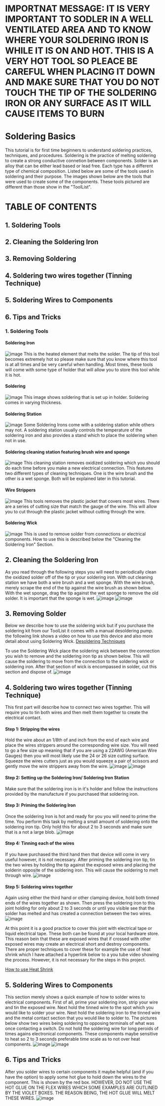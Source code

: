 # IMPORTNAT MESSAGE: IT IS VERY IMPORTANT TO SODLER IN A WELL VENTILATED AREA AND TO KNOW WHERE YOUR SOLDERING IRON IS WHILE IT IS ON AND HOT. THIS IS A VERY HOT TOOL SO PLEACE BE CAREFUL WHEN PLACING IT DOWN AND MAKE SURE THAT YOU DO NOT TOUCH THE TIP OF THE SOLDERING IRON OR ANY SURFACE AS IT WILL CAUSE ITEMS TO BURN

# Soldering Basics
This tutorial is for first time beginners to understand soldering practices, techniques, and procedures. Soldering is the practice
of melting soldering to create a strong conductive connetion between components. Solder is an alloy that can be either lead based or
lead free. Each type has a different type of chemical composition. Listed below are some of the tools used in soldering and their
purpose. The images shown below are the tools that were used to create some of the components. These tools pictured are different than those show in the "ToolList". 

# TABLE OF CONTENTS
## 1. Soldering Tools
## 2. Cleaning the Soldering Iron
## 3. Removing Soldering
## 4. Soldering two wires together (Tinning Technique)
## 5. Soldering Wires to Components
## 6. Tips and Tricks

### 1. Soldering Tools

#### Soldering Iron
![image](Developmental_Folder/Soldering_Iron.jpg)
This is the heated element that melts the solder. The tip of this tool becomes extremely hot so please make sure that you know where this tool is at all times and be very careful when handling. Most times, these tools will come with some type of holder that will allow you to 
store this tool while it is hot. 

#### Soldering
![image](Developmental_Folder/Solder.JPG)
This image shows soldering that is set up in holder. Soldering comes in varying thickness.

#### Soldering Station
![image](Developmental_Folder/Soldering_Station.JPG)
Some Soldering Irons come with a soldering station while others may not. A soldering station usually controls the temperature of the soldering iron and also provides a stand which to place the soldering when not in use.

#### Soldering cleaning station featuring brush wire and sponge
![image](Developmental_Folder/Cleaning_Station.JPG)
This cleaning station removes oxidized soldering which you should do each time before you make a new electrical connection. This features two different types of cleaning techniques. One is the wire brush and the other is a wet sponge. Both will be explained later in this tutorial.

#### Wire Strippers
![image](Developmental_Folder/Wire_Strippers.jpg)
This tools removes the plastic jacket that covers most wires. There are a series of cutting size that match the gauge of the wire. This will allow you to cut through the plastic jacket without cutting through the wire. 

#### Soldering Wick
![image](Developmental_Folder/Solder_Wick.JPG)
This is used to remove solder from connections or electrical components. How to use this is described below the "Cleaning the Soldering Iron" Section. 

## 2. Cleaning the Soldering Iron
As you read through the following steps you will need to periodically clean the oxidized solder off of the tip or your soldering iron. With out cleaning station we have both a wire brush and a wet sponge. With the wire brush, merely scrape the end of the tip against the wire brush as shown below. With the wet sponge, drag the tip against the wet sponge to remove the old solder. It is important that the sponge is wet. 
![image](Developmental_Folder/Cleaning_With_Brush.jpg)
![image](Developmental_Folder/Cleaning_Sponge.jpg)

## 3. Removing Solder
Below we describe how to use the soldering wick but if you purchase the soldering kit from our ToolList it comes with a manual desoldering pump. the following link shows a video on how to use this device and also more detail about using Soldering Wick.
[Desoldering Techniques](https://www.youtube.com/watch?v=Z38WsZFmq8E)

To use the Soldering Wick place the soldering wick between the connection you wish to remove and the soldering iron tip as shown below. This will cause the soldering to move from the connection to the soldering wick or soldering iron. After that section of wick is encompassed in solder, cut this section and dispose of. 
![image](Developmental_Folder/Removing_Soldering_with_Wick.jpg)

## 4. Soldering two wires together (Tinning Technique)
This first part will describe how to connect two wires together. This will require you to tin both wires and then melt them together to create the electrical contact. 

#### Step 1: Stripping the wires
Hold the wire about an 1/8th of and inch from the end of each wire and place the wires strippers around the corresponding wire size. You will need to go a few size up meaning that if you are using a 22AWG (American Wire Gauges) then you will most likely use the 24 or 26 size cutting surface. Squeeze the wires cutters just as you would squeeze a pair of scissors and gently move the wire strippers away from the wire. 
![image](Developmental_Folder/Wire_Stripping_1.jpg)
![image](Developmental_Folder/Wire_Stripping_2.jpg)

#### Step 2: Setting up the Soldering Iron/ Soldering Iron Station
Make sure that the soldering iron is in it's holder and follow the instructions provided by the manufacture if you purchased that soldering iron. 

#### Step 3: Priming the Soldering Iron
Once the soldering Iron is hot and ready for you you will need to prime the time. You perform this task by melting a small amount of soldering onto the soldering iron tip. Only hold this for about 2 to 3 seconds and make sure that is a not a large blob. 
![image](Developmental_Folder/Tinning_Iron_True.jpg)

#### Step 4: Tinning each of the wires
If you have purchased the third hand then that device will come in very useful however, it is not necessary. After priming the soldering iron tip, tin the two wires by holding the tip against the exposed wires and placing the solderin opposite of the soldering iron. This will cause the soldering to melt through wire. 
![image](Developmental_Folder/Tinning_Wire_1.jpg)

#### Step 5: Soldering wires together
Again using either the third hand or other clamping device, hold both tinned ends of the wires together as shown. Then press the soldering iron to this joint holding for only about 2 to 3 seconds or until you visible see that the solder has melted and has created a connection between the two wires. 
![image](Developmental_Folder/Soldering_Wires_Together.jpg)

At this point it is a good practice to cover this joint with electrical tape or liquid electrical tape. These both can be found at your local hardware store. This reason bein that these are exposed wires that if crossed with other exposed wires may create an electrical short and destroy components. There are proper techniques to cover these for example the use of heat shrink which I have attached a hyperlink below to a you tube video showing the process. However, it is not necessary for the steps in this project. 

[How to use Heat Shrink](https://www.youtube.com/watch?v=LD9kBax1DDk)

## 5. Soldering Wires to Components
This section merely shows a quick example of how to solder wires to electrical components. First of all, prime your soldering iron, strip your wire and tin the exposed wire. Next hold the tinned wire to the spot which you would like to solder your wire. Next hold the soldering iron to the tinned wire and the metal contact section that you would like to solder to. The pictures below show two wires being soldering to opposing terminals of what was once contacting a switch. Do not hold the soldering wire for long peroids of times agains electronical components. These components maybe sensitive to heat so 2 to 3 seconds preferable time scale as to not over heat components.
![image](Developmental_Folder/Soldering_onto_electronics_1.jpg)
![image](Developmental_Folder/Soldering_onto_electronics_2.jpg)

## 6. Tips and Tricks
After you solder wires to certain components it maybe helpful (and if you have the option) to apply some hot glue to hold down the wires to the component. This is shown by the red box. HOWEVER, DO NOT USE THE HOT GLUE ON THE FLEX WIRES WHICH SOME EXAMPLES ARE OUTLINED BY THE VIOLET BOXES. THE REASON BEING, THE HOT GLUE WILL MELT THESE WIRES. 
![image](Deveopmental_Folder/Hot_Glue_Camera.jpg)







